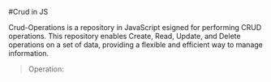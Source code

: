 #Crud in JS

Crud-Operations is a repository in JavaScript esigned for performing CRUD operations. This repository enables Create, Read, Update, and Delete operations on a set of data, providing a flexible and efficient way to manage information. 

> Operation:

```
```


